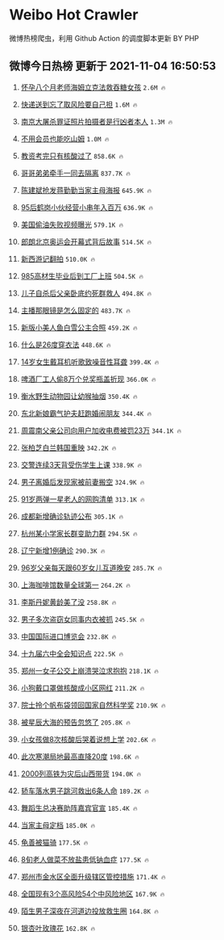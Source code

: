 # Weibo Hot Crawler 



微博热榜爬虫，利用 Github Action 的调度脚本更新 BY PHP 


## 微博今日热榜 更新于 2021-11-04 16:50:53 
1. [怀孕八个月老师海姆立克法救吞糖女孩](https://s.weibo.com/weibo?q=%23%E6%80%80%E5%AD%95%E5%85%AB%E4%B8%AA%E6%9C%88%E8%80%81%E5%B8%88%E6%B5%B7%E5%A7%86%E7%AB%8B%E5%85%8B%E6%B3%95%E6%95%91%E5%90%9E%E7%B3%96%E5%A5%B3%E5%AD%A9%23&Refer=top) `2.6M 🔥` 

1. [快递送到忘了取风险要自己担](https://s.weibo.com/weibo?q=%23%E5%BF%AB%E9%80%92%E9%80%81%E5%88%B0%E5%BF%98%E4%BA%86%E5%8F%96%E9%A3%8E%E9%99%A9%E8%A6%81%E8%87%AA%E5%B7%B1%E6%8B%85%23&Refer=top) `1.6M 🔥` 

1. [南京大屠杀罪证照片拍摄者是行凶者本人](https://s.weibo.com/weibo?q=%23%E5%8D%97%E4%BA%AC%E5%A4%A7%E5%B1%A0%E6%9D%80%E7%BD%AA%E8%AF%81%E7%85%A7%E7%89%87%E6%8B%8D%E6%91%84%E8%80%85%E6%98%AF%E8%A1%8C%E5%87%B6%E8%80%85%E6%9C%AC%E4%BA%BA%23&Refer=top) `1.3M 🔥` 

1. [不用会员也能吃山姆](https://s.weibo.com/weibo?q=%23%E4%B8%8D%E7%94%A8%E4%BC%9A%E5%91%98%E4%B9%9F%E8%83%BD%E5%90%83%E5%B1%B1%E5%A7%86%23&Refer=top) `1.0M 🔥` 

1. [教资考完只有核酸过了](https://s.weibo.com/weibo?q=%23%E6%95%99%E8%B5%84%E8%80%83%E5%AE%8C%E5%8F%AA%E6%9C%89%E6%A0%B8%E9%85%B8%E8%BF%87%E4%BA%86%23&Refer=top) `858.6K 🔥` 

1. [哥哥弟弟牵手一同去隔离](https://s.weibo.com/weibo?q=%23%E5%93%A5%E5%93%A5%E5%BC%9F%E5%BC%9F%E7%89%B5%E6%89%8B%E4%B8%80%E5%90%8C%E5%8E%BB%E9%9A%94%E7%A6%BB%23&Refer=top) `837.7K 🔥` 

1. [陈建斌抢发蒋勤勤当家主母海报](https://s.weibo.com/weibo?q=%23%E9%99%88%E5%BB%BA%E6%96%8C%E6%8A%A2%E5%8F%91%E8%92%8B%E5%8B%A4%E5%8B%A4%E5%BD%93%E5%AE%B6%E4%B8%BB%E6%AF%8D%E6%B5%B7%E6%8A%A5%23&Refer=top) `645.9K 🔥` 

1. [95后鹤岗小伙经营小串年入百万](https://s.weibo.com/weibo?q=%2395%E5%90%8E%E9%B9%A4%E5%B2%97%E5%B0%8F%E4%BC%99%E7%BB%8F%E8%90%A5%E5%B0%8F%E4%B8%B2%E5%B9%B4%E5%85%A5%E7%99%BE%E4%B8%87%23&Refer=top) `636.9K 🔥` 

1. [美国偷油失败视频曝光](https://s.weibo.com/weibo?q=%23%E7%BE%8E%E5%9B%BD%E5%81%B7%E6%B2%B9%E5%A4%B1%E8%B4%A5%E8%A7%86%E9%A2%91%E6%9B%9D%E5%85%89%23&Refer=top) `579.1K 🔥` 

1. [郎朗北京奥运会开幕式背后故事](https://s.weibo.com/weibo?q=%23%E9%83%8E%E6%9C%97%E5%8C%97%E4%BA%AC%E5%A5%A5%E8%BF%90%E4%BC%9A%E5%BC%80%E5%B9%95%E5%BC%8F%E8%83%8C%E5%90%8E%E6%95%85%E4%BA%8B%23&Refer=top) `514.5K 🔥` 

1. [新西游记翻拍](https://s.weibo.com/weibo?q=%23%E6%96%B0%E8%A5%BF%E6%B8%B8%E8%AE%B0%E7%BF%BB%E6%8B%8D%23&Refer=top) `510.0K 🔥` 

1. [985高材生毕业后到工厂上班](https://s.weibo.com/weibo?q=%23985%E9%AB%98%E6%9D%90%E7%94%9F%E6%AF%95%E4%B8%9A%E5%90%8E%E5%88%B0%E5%B7%A5%E5%8E%82%E4%B8%8A%E7%8F%AD%23&Refer=top) `504.5K 🔥` 

1. [儿子自杀后父亲卧底约死群救人](https://s.weibo.com/weibo?q=%23%E5%84%BF%E5%AD%90%E8%87%AA%E6%9D%80%E5%90%8E%E7%88%B6%E4%BA%B2%E5%8D%A7%E5%BA%95%E7%BA%A6%E6%AD%BB%E7%BE%A4%E6%95%91%E4%BA%BA%23&Refer=top) `494.8K 🔥` 

1. [主播那眼镜是怎么固定的](https://s.weibo.com/weibo?q=%23%E4%B8%BB%E6%92%AD%E9%82%A3%E7%9C%BC%E9%95%9C%E6%98%AF%E6%80%8E%E4%B9%88%E5%9B%BA%E5%AE%9A%E7%9A%84%23&Refer=top) `483.7K 🔥` 

1. [新版小美人鱼白雪公主合照](https://s.weibo.com/weibo?q=%23%E6%96%B0%E7%89%88%E5%B0%8F%E7%BE%8E%E4%BA%BA%E9%B1%BC%E7%99%BD%E9%9B%AA%E5%85%AC%E4%B8%BB%E5%90%88%E7%85%A7%23&Refer=top) `459.2K 🔥` 

1. [什么是26度穿衣法](https://s.weibo.com/weibo?q=%23%E4%BB%80%E4%B9%88%E6%98%AF26%E5%BA%A6%E7%A9%BF%E8%A1%A3%E6%B3%95%23&Refer=top) `448.6K 🔥` 

1. [14岁女生戴耳机听歌致噪音性耳聋](https://s.weibo.com/weibo?q=%2314%E5%B2%81%E5%A5%B3%E7%94%9F%E6%88%B4%E8%80%B3%E6%9C%BA%E5%90%AC%E6%AD%8C%E8%87%B4%E5%99%AA%E9%9F%B3%E6%80%A7%E8%80%B3%E8%81%8B%23&Refer=top) `399.4K 🔥` 

1. [啤酒厂工人偷8万个兑奖瓶盖折现](https://s.weibo.com/weibo?q=%23%E5%95%A4%E9%85%92%E5%8E%82%E5%B7%A5%E4%BA%BA%E5%81%B78%E4%B8%87%E4%B8%AA%E5%85%91%E5%A5%96%E7%93%B6%E7%9B%96%E6%8A%98%E7%8E%B0%23&Refer=top) `366.0K 🔥` 

1. [衡水野生动物园让幼猴抽烟](https://s.weibo.com/weibo?q=%23%E8%A1%A1%E6%B0%B4%E9%87%8E%E7%94%9F%E5%8A%A8%E7%89%A9%E5%9B%AD%E8%AE%A9%E5%B9%BC%E7%8C%B4%E6%8A%BD%E7%83%9F%23&Refer=top) `350.4K 🔥` 

1. [东北新娘霸气护夫赶跑婚闹朋友](https://s.weibo.com/weibo?q=%23%E4%B8%9C%E5%8C%97%E6%96%B0%E5%A8%98%E9%9C%B8%E6%B0%94%E6%8A%A4%E5%A4%AB%E8%B5%B6%E8%B7%91%E5%A9%9A%E9%97%B9%E6%9C%8B%E5%8F%8B%23&Refer=top) `344.4K 🔥` 

1. [周震南父亲公司向用户加收电费被罚23万](https://s.weibo.com/weibo?q=%23%E5%91%A8%E9%9C%87%E5%8D%97%E7%88%B6%E4%BA%B2%E5%85%AC%E5%8F%B8%E5%90%91%E7%94%A8%E6%88%B7%E5%8A%A0%E6%94%B6%E7%94%B5%E8%B4%B9%E8%A2%AB%E7%BD%9A23%E4%B8%87%23&Refer=top) `344.1K 🔥` 

1. [张柏芝白兰韩国重映](https://s.weibo.com/weibo?q=%23%E5%BC%A0%E6%9F%8F%E8%8A%9D%E7%99%BD%E5%85%B0%E9%9F%A9%E5%9B%BD%E9%87%8D%E6%98%A0%23&Refer=top) `342.2K 🔥` 

1. [交警连续3天背受伤学生上课](https://s.weibo.com/weibo?q=%23%E4%BA%A4%E8%AD%A6%E8%BF%9E%E7%BB%AD3%E5%A4%A9%E8%83%8C%E5%8F%97%E4%BC%A4%E5%AD%A6%E7%94%9F%E4%B8%8A%E8%AF%BE%23&Refer=top) `338.9K 🔥` 

1. [男子离婚后发现家被前妻搬空](https://s.weibo.com/weibo?q=%23%E7%94%B7%E5%AD%90%E7%A6%BB%E5%A9%9A%E5%90%8E%E5%8F%91%E7%8E%B0%E5%AE%B6%E8%A2%AB%E5%89%8D%E5%A6%BB%E6%90%AC%E7%A9%BA%23&Refer=top) `324.9K 🔥` 

1. [91岁两弹一星老人的网购清单](https://s.weibo.com/weibo?q=%2391%E5%B2%81%E4%B8%A4%E5%BC%B9%E4%B8%80%E6%98%9F%E8%80%81%E4%BA%BA%E7%9A%84%E7%BD%91%E8%B4%AD%E6%B8%85%E5%8D%95%23&Refer=top) `313.1K 🔥` 

1. [成都新增确诊轨迹公布](https://s.weibo.com/weibo?q=%23%E6%88%90%E9%83%BD%E6%96%B0%E5%A2%9E%E7%A1%AE%E8%AF%8A%E8%BD%A8%E8%BF%B9%E5%85%AC%E5%B8%83%23&Refer=top) `305.1K 🔥` 

1. [杭州某小学家长群变助力群](https://s.weibo.com/weibo?q=%23%E6%9D%AD%E5%B7%9E%E6%9F%90%E5%B0%8F%E5%AD%A6%E5%AE%B6%E9%95%BF%E7%BE%A4%E5%8F%98%E5%8A%A9%E5%8A%9B%E7%BE%A4%23&Refer=top) `294.5K 🔥` 

1. [辽宁新增1例确诊](https://s.weibo.com/weibo?q=%23%E8%BE%BD%E5%AE%81%E6%96%B0%E5%A2%9E1%E4%BE%8B%E7%A1%AE%E8%AF%8A%23&Refer=top) `290.3K 🔥` 

1. [96岁父亲每天跟60岁女儿互道晚安](https://s.weibo.com/weibo?q=%2396%E5%B2%81%E7%88%B6%E4%BA%B2%E6%AF%8F%E5%A4%A9%E8%B7%9F60%E5%B2%81%E5%A5%B3%E5%84%BF%E4%BA%92%E9%81%93%E6%99%9A%E5%AE%89%23&Refer=top) `285.7K 🔥` 

1. [上海咖啡馆数量全球第一](https://s.weibo.com/weibo?q=%23%E4%B8%8A%E6%B5%B7%E5%92%96%E5%95%A1%E9%A6%86%E6%95%B0%E9%87%8F%E5%85%A8%E7%90%83%E7%AC%AC%E4%B8%80%23&Refer=top) `264.2K 🔥` 

1. [李斯丹妮黄龄美了没](https://s.weibo.com/weibo?q=%23%E6%9D%8E%E6%96%AF%E4%B8%B9%E5%A6%AE%E9%BB%84%E9%BE%84%E7%BE%8E%E4%BA%86%E6%B2%A1%23&Refer=top) `258.8K 🔥` 

1. [男子多次盗窃女同事内衣被抓](https://s.weibo.com/weibo?q=%23%E7%94%B7%E5%AD%90%E5%A4%9A%E6%AC%A1%E7%9B%97%E7%AA%83%E5%A5%B3%E5%90%8C%E4%BA%8B%E5%86%85%E8%A1%A3%E8%A2%AB%E6%8A%93%23&Refer=top) `245.5K 🔥` 

1. [中国国际进口博览会](https://s.weibo.com/weibo?q=%23%E4%B8%AD%E5%9B%BD%E5%9B%BD%E9%99%85%E8%BF%9B%E5%8F%A3%E5%8D%9A%E8%A7%88%E4%BC%9A%23&Refer=top) `232.8K 🔥` 

1. [十九届六中全会知识点](https://s.weibo.com/weibo?q=%23%E5%8D%81%E4%B9%9D%E5%B1%8A%E5%85%AD%E4%B8%AD%E5%85%A8%E4%BC%9A%E7%9F%A5%E8%AF%86%E7%82%B9%23&Refer=top) `222.5K 🔥` 

1. [郑州一女子公交上崩溃哭泣求抱抱](https://s.weibo.com/weibo?q=%23%E9%83%91%E5%B7%9E%E4%B8%80%E5%A5%B3%E5%AD%90%E5%85%AC%E4%BA%A4%E4%B8%8A%E5%B4%A9%E6%BA%83%E5%93%AD%E6%B3%A3%E6%B1%82%E6%8A%B1%E6%8A%B1%23&Refer=top) `218.1K 🔥` 

1. [小狗戴口罩做核酸成小区网红](https://s.weibo.com/weibo?q=%23%E5%B0%8F%E7%8B%97%E6%88%B4%E5%8F%A3%E7%BD%A9%E5%81%9A%E6%A0%B8%E9%85%B8%E6%88%90%E5%B0%8F%E5%8C%BA%E7%BD%91%E7%BA%A2%23&Refer=top) `211.2K 🔥` 

1. [院士拎个帆布袋领回国家自然科学奖](https://s.weibo.com/weibo?q=%23%E9%99%A2%E5%A3%AB%E6%8B%8E%E4%B8%AA%E5%B8%86%E5%B8%83%E8%A2%8B%E9%A2%86%E5%9B%9E%E5%9B%BD%E5%AE%B6%E8%87%AA%E7%84%B6%E7%A7%91%E5%AD%A6%E5%A5%96%23&Refer=top) `210.9K 🔥` 

1. [被星辰大海的预告忽悠了](https://s.weibo.com/weibo?q=%23%E8%A2%AB%E6%98%9F%E8%BE%B0%E5%A4%A7%E6%B5%B7%E7%9A%84%E9%A2%84%E5%91%8A%E5%BF%BD%E6%82%A0%E4%BA%86%23&Refer=top) `205.8K 🔥` 

1. [小女孩做8次核酸后哭着说想上学](https://s.weibo.com/weibo?q=%23%E5%B0%8F%E5%A5%B3%E5%AD%A9%E5%81%9A8%E6%AC%A1%E6%A0%B8%E9%85%B8%E5%90%8E%E5%93%AD%E7%9D%80%E8%AF%B4%E6%83%B3%E4%B8%8A%E5%AD%A6%23&Refer=top) `202.6K 🔥` 

1. [此次寒潮局地最高直降20度](https://s.weibo.com/weibo?q=%23%E6%AD%A4%E6%AC%A1%E5%AF%92%E6%BD%AE%E5%B1%80%E5%9C%B0%E6%9C%80%E9%AB%98%E7%9B%B4%E9%99%8D20%E5%BA%A6%23&Refer=top) `198.6K 🔥` 

1. [2000列高铁为灾后山西带货](https://s.weibo.com/weibo?q=%232000%E5%88%97%E9%AB%98%E9%93%81%E4%B8%BA%E7%81%BE%E5%90%8E%E5%B1%B1%E8%A5%BF%E5%B8%A6%E8%B4%A7%23&Refer=top) `194.0K 🔥` 

1. [轿车落水男子跳河救出6条人命](https://s.weibo.com/weibo?q=%23%E8%BD%BF%E8%BD%A6%E8%90%BD%E6%B0%B4%E7%94%B7%E5%AD%90%E8%B7%B3%E6%B2%B3%E6%95%91%E5%87%BA6%E6%9D%A1%E4%BA%BA%E5%91%BD%23&Refer=top) `189.2K 🔥` 

1. [舞蹈生总决赛助阵嘉宾官宣](https://s.weibo.com/weibo?q=%23%E8%88%9E%E8%B9%88%E7%94%9F%E6%80%BB%E5%86%B3%E8%B5%9B%E5%8A%A9%E9%98%B5%E5%98%89%E5%AE%BE%E5%AE%98%E5%AE%A3%23&Refer=top) `185.4K 🔥` 

1. [当家主母定档](https://s.weibo.com/weibo?q=%23%E5%BD%93%E5%AE%B6%E4%B8%BB%E6%AF%8D%E5%AE%9A%E6%A1%A3%23&Refer=top) `185.0K 🔥` 

1. [龟善被猫骑](https://s.weibo.com/weibo?q=%23%E9%BE%9F%E5%96%84%E8%A2%AB%E7%8C%AB%E9%AA%91%23&Refer=top) `177.5K 🔥` 

1. [8旬老人做菜不放盐患低钠血症](https://s.weibo.com/weibo?q=%238%E6%97%AC%E8%80%81%E4%BA%BA%E5%81%9A%E8%8F%9C%E4%B8%8D%E6%94%BE%E7%9B%90%E6%82%A3%E4%BD%8E%E9%92%A0%E8%A1%80%E7%97%87%23&Refer=top) `177.5K 🔥` 

1. [郑州市金水区全面升级辖区管控措施](https://s.weibo.com/weibo?q=%23%E9%83%91%E5%B7%9E%E5%B8%82%E9%87%91%E6%B0%B4%E5%8C%BA%E5%85%A8%E9%9D%A2%E5%8D%87%E7%BA%A7%E8%BE%96%E5%8C%BA%E7%AE%A1%E6%8E%A7%E6%8E%AA%E6%96%BD%23&Refer=top) `171.4K 🔥` 

1. [全国现有3个高风险54个中风险地区](https://s.weibo.com/weibo?q=%23%E5%85%A8%E5%9B%BD%E7%8E%B0%E6%9C%893%E4%B8%AA%E9%AB%98%E9%A3%8E%E9%99%A954%E4%B8%AA%E4%B8%AD%E9%A3%8E%E9%99%A9%E5%9C%B0%E5%8C%BA%23&Refer=top) `167.9K 🔥` 

1. [陌生男子深夜在河道边投放救生圈](https://s.weibo.com/weibo?q=%23%E9%99%8C%E7%94%9F%E7%94%B7%E5%AD%90%E6%B7%B1%E5%A4%9C%E5%9C%A8%E6%B2%B3%E9%81%93%E8%BE%B9%E6%8A%95%E6%94%BE%E6%95%91%E7%94%9F%E5%9C%88%23&Refer=top) `164.8K 🔥` 

1. [银杏叶玫瑰花](https://s.weibo.com/weibo?q=%E9%93%B6%E6%9D%8F%E5%8F%B6%E7%8E%AB%E7%91%B0%E8%8A%B1&Refer=top) `162.8K 🔥` 

